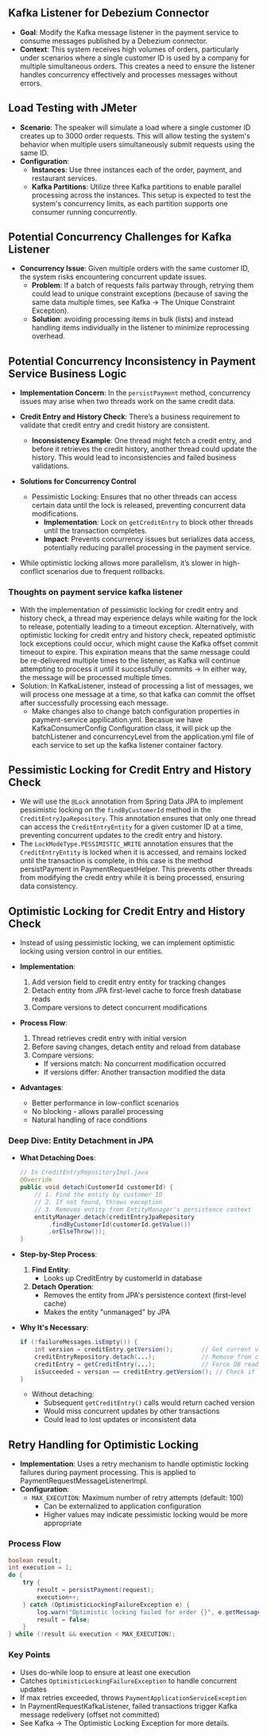 ## Kafka Listener for Debezium Connector
- **Goal**: Modify the Kafka message listener in the payment service to consume messages published by a Debezium connector.
- **Context**: This system receives high volumes of orders, particularly under scenarios where a single customer ID is used by a company for multiple simultaneous orders. This creates a need to ensure the listener handles concurrency effectively and processes messages without errors.

## Load Testing with JMeter
- **Scenario**: The speaker will simulate a load where a single customer ID creates up to 3000 order requests. This will allow testing the system's behavior when multiple users simultaneously submit requests using the same ID.
- **Configuration**: 
  - **Instances**: Use three instances each of the order, payment, and restaurant services.
  - **Kafka Partitions**: Utilize three Kafka partitions to enable parallel processing across the instances. This setup is expected to test the system's concurrency limits, as each partition supports one consumer running concurrently.

## Potential Concurrency Challenges for Kafka Listener
- **Concurrency Issue**: Given multiple orders with the same customer ID, the system risks encountering concurrent update issues.
  - **Problem**: If a batch of requests fails partway through, retrying them could lead to unique constraint exceptions (because of saving the same data multiple times, see Kafka -> The Unique Constraint Exception).
  - **Solution**: avoiding processing items in bulk (lists) and instead handling items individually in the listener to minimize reprocessing overhead.

## Potential Concurrency Inconsistency in Payment Service Business Logic
- **Implementation Concern**: In the `persistPayment` method, concurrency issues may arise when two threads work on the same credit data.
- **Credit Entry and History Check**: There’s a business requirement to validate that credit entry and credit history are consistent.
  - **Inconsistency Example**: One thread might fetch a credit entry, and before it retrieves the credit history, another thread could update the history. This would lead to inconsistencies and failed business validations.

- **Solutions for Concurrency Control**
  - Pessimistic Locking: Ensures that no other threads can access certain data until the lock is released, preventing concurrent data modifications.
    - **Implementation**: Lock on `getCreditEntry` to block other threads until the transaction completes.
    - **Impact**: Prevents concurrency issues but serializes data access, potentially reducing parallel processing in the payment service.
- While optimistic locking allows more parallelism, it’s slower in high-conflict scenarios due to frequent rollbacks.

### Thoughts on payment service kafka listener
- With the implementation of pessimistic locking for credit entry and history check, a thread may experience delays while waiting for the lock to release, potentially leading to a timeout exception. Alternatively, with optimistic locking for credit entry and history check, repeated optimistic lock exceptions could occur, which might cause the Kafka offset commit timeout to expire. This expiration means that the same message could be re-delivered multiple times to the listener, as Kafka will continue attempting to process it until it successfully commits -> In either way, the message will be processed multiple times.
- Solution: In KafkaListener, instead of processing a list of messages, we will process one message at a time, so that kafka can commit the offset after successfully processing each message.
  - Make changes also to change batch configuration properties in payment-service appilication.yml. Becasue we have KafkaConsumerConfig Configuration class, it will pick up the batchListener and concurrencyLevel from the application.yml file of each service to set up the kafka listener container factory.
  
## Pessimistic Locking for Credit Entry and History Check
- We will use the `@Lock` annotation from Spring Data JPA to implement pessimistic locking on the `findByCustomerId` method in the `CreditEntryJpaRepository`. This annotation ensures that only one thread can access the `CreditEntryEntity` for a given customer ID at a time, preventing concurrent updates to the credit entry and history.
- The `LockModeType.PESSIMISTIC_WRITE` annotation ensures that the `CreditEntryEntity` is locked when it is accessed, and remains locked until the transaction is complete, in this case is the method persistPayment in PaymentRequestHelper. This prevents other threads from modifying the credit entry while it is being processed, ensuring data consistency.

## Optimistic Locking for Credit Entry and History Check
- Instead of using pessimistic locking, we can implement optimistic locking using version control in our entities.
- **Implementation**:
  1. Add version field to credit entry entity for tracking changes
  2. Detach entity from JPA first-level cache to force fresh database reads
  3. Compare versions to detect concurrent modifications
  
- **Process Flow**:
  1. Thread retrieves credit entry with initial version
  2. Before saving changes, detach entity and reload from database
  3. Compare versions:
     - If versions match: No concurrent modification occurred
     - If versions differ: Another transaction modified the data
  
- **Advantages**:
  - Better performance in low-conflict scenarios
  - No blocking - allows parallel processing
  - Natural handling of race conditions
  


### Deep Dive: Entity Detachment in JPA
- **What Detaching Does**:
  ```java
  // In CreditEntryRepositoryImpl.java
  @Override
  public void detach(CustomerId customerId) {
      // 1. Find the entity by customer ID
      // 2. If not found, throws exception
      // 3. Removes entity from EntityManager's persistence context
      entityManager.detach(creditEntryJpaRepository
          .findByCustomerId(customerId.getValue())
          .orElseThrow());
  }
  ```

- **Step-by-Step Process**:
  1. **Find Entity**: 
     - Looks up CreditEntry by customerId in database
  2. **Detach Operation**: 
     - Removes the entity from JPA's persistence context (first-level cache)
     - Makes the entity "unmanaged" by JPA
  
- **Why It's Necessary**:
  ```java
  if (!failureMessages.isEmpty()) {
      int version = creditEntry.getVersion();        // Get current version
      creditEntryRepository.detach(...);             // Remove from cache
      creditEntry = getCreditEntry(...);             // Force DB read
      isSucceeded = version == creditEntry.getVersion(); // Check if changed
  }
  ```
  - Without detaching:
     - Subsequent `getCreditEntry()` calls would return cached version
     - Would miss concurrent updates by other transactions
     - Could lead to lost updates or inconsistent data

## Retry Handling for Optimistic Locking
- **Implementation**: Uses a retry mechanism to handle optimistic locking failures during payment processing. This is applied to PaymentRequestMessageListenerImpl.
- **Configuration**:
  - `MAX_EXECUTION`: Maximum number of retry attempts (default: 100)
    - Can be externalized to application configuration
    - Higher values may indicate pessimistic locking would be more appropriate

### Process Flow
```java
boolean result;
int execution = 1;
do {
    try {
        result = persistPayment(request);
        execution++;
    } catch (OptimisticLockingFailureException e) {
        log.warn("Optimistic locking failed for order {}", e.getMessage());
        result = false;
    }
} while (!result && execution < MAX_EXECUTION);
```

### Key Points
- Uses do-while loop to ensure at least one execution
- Catches `OptimisticLockingFailureException` to handle concurrent updates
- If max retries exceeded, throws `PaymentApplicationServiceException`
- In PaymentRequestKafkaListener, failed transactions trigger Kafka message redelivery (offset not committed)
- See Kafka -> The Optimistic Locking Exception for more details.